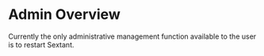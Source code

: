 # Admin Overview

Currently the only administrative management function available to the user is
to restart Sextant.
